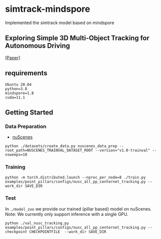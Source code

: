 # simtrack-mindspore
Implemented the simtrack model based on mindspore
## Exploring Simple 3D Multi-Object Tracking for Autonomous Driving

[[Paper]](https://arxiv.org/pdf/2108.10312.pdf) 

## requirements
```
Ubuntu 20.04
python=3.8
mindspore=1.8
cuda=11.1
```

## Getting Started

### Data Preparation 
* [nuScenes](https://www.nuscenes.org)
```
python ./datasets/create_data.py nuscenes_data_prep --root_path=NUSCENES_TRAINVAL_DATASET_ROOT --version="v1.0-trainval" --nsweeps=10
```

### Training
```
python -m torch.distributed.launch --nproc_per_node=8 ./train.py examples/point_pillars/configs/nusc_all_pp_centernet_tracking.py --work_dir SAVE_DIR
```

### Test
In `./model_zoo` we provide our trained (pillar based) model on nuScenes.          
Note: We currently only support inference with a single GPU.
```
python ./val_nusc_tracking.py examples/point_pillars/configs/nusc_all_pp_centernet_tracking.py --checkpoint CHECKPOINTFILE  --work_dir SAVE_DIR
```
